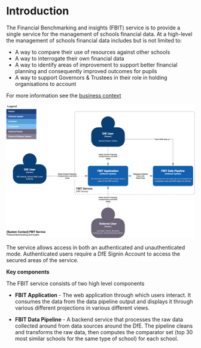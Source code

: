 # Introduction

The Financial Benchmarking and insights (FBIT) service is to provide a single service for the management of schools financial data. At a high-level the management of schools financial data includes but is not limited to: 

* A way to compare their use of resources against other schools
* A way to interrogate their own financial data 
* A way to identify areas of improvement to support better financial planning and consequently improved outcomes for pupils 
* A way to support Governors & Trustees in their role in holding organisations to account 

For more information see the [business context](./business-context.md)

![System Context](images/System-Context.png)

The service allows access in both an authenticated and unauthenticated mode. Authenticated users require a DfE Signin Account to access the secured areas of the service. 

**Key components**

The FBIT service consists of two high level components

* **FBIT Application** - The web application through which users interact. It consumes the data from the data pipeline output and displays it through various different projections in various different views. 

* **FBIT Data Pipeline** - A backend service that processes the raw data collected around from data sources around the DfE. The pipeline cleans and transforms the raw data, then computes the comparator set (top 30 most similar schools for the same type of school) for each school.

